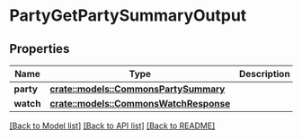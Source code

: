 # PartyGetPartySummaryOutput

## Properties

Name | Type | Description | Notes
------------ | ------------- | ------------- | -------------
**party** | [**crate::models::CommonsPartySummary**](CommonsPartySummary.md) |  | 
**watch** | [**crate::models::CommonsWatchResponse**](CommonsWatchResponse.md) |  | 

[[Back to Model list]](../README.md#documentation-for-models) [[Back to API list]](../README.md#documentation-for-api-endpoints) [[Back to README]](../README.md)


